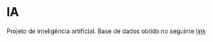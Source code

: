 # IA

Projeto de inteligência artificial. Base de dados obtida no seguinte [link](http://www.cs.toronto.edu/~kriz/cifar.html)
